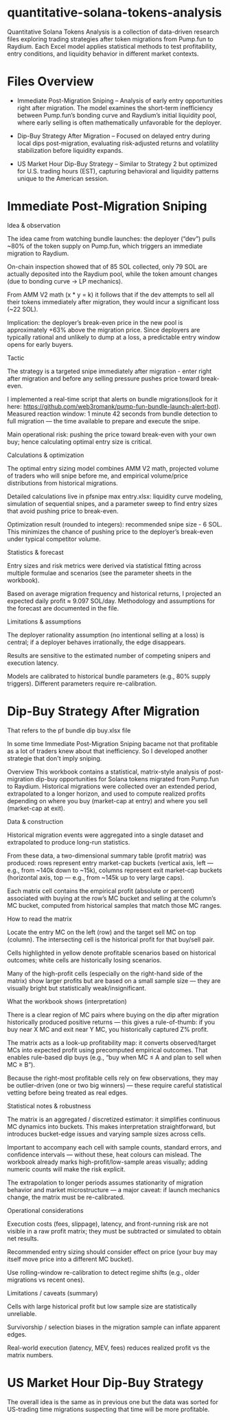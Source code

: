 # quantitative-solana-tokens-analysis
Quantitative Solana Tokens Analysis is a collection of data-driven research files exploring trading strategies after token migrations from Pump.fun to Raydium. Each Excel model applies statistical methods to test profitability, entry conditions, and liquidity behavior in different market contexts.

# Files Overview

- Immediate Post-Migration Sniping – Analysis of early entry opportunities right after migration. The model examines the short-term inefficiency between Pump.fun’s bonding curve and Raydium’s initial liquidity pool, where early selling is often mathematically unfavorable for the deployer.

- Dip-Buy Strategy After Migration – Focused on delayed entry during local dips post-migration, evaluating risk-adjusted returns and volatility stabilization before liquidity expands.

- US Market Hour Dip-Buy Strategy – Similar to Strategy 2 but optimized for U.S. trading hours (EST), capturing behavioral and liquidity patterns unique to the American session.

# Immediate Post-Migration Sniping

Idea & observation

The idea came from watching bundle launches: the deployer (“dev”) pulls ~80% of the token supply on Pump.fun, which triggers an immediate migration to Raydium.

On-chain inspection showed that of 85 SOL collected, only 79 SOL are actually deposited into the Raydium pool, while the token amount changes (due to bonding curve → LP mechanics).

From AMM V2 math (x * y = k) it follows that if the dev attempts to sell all their tokens immediately after migration, they would incur a significant loss (~22 SOL).

Implication: the deployer’s break-even price in the new pool is approximately +63% above the migration price. Since deployers are typically rational and unlikely to dump at a loss, a predictable entry window opens for early buyers.

Tactic

The strategy is a targeted snipe immediately after migration - enter right after migration and before any selling pressure pushes price toward break-even.

I implemented a real-time script that alerts on bundle migrations(look for it here: https://github.com/web3romank/pump-fun-bundle-launch-alert-bot). Measured reaction window: 1 minute 42 seconds from bundle detection to full migration — the time available to prepare and execute the snipe.

Main operational risk: pushing the price toward break-even with your own buy; hence calculating optimal entry size is critical.

Calculations & optimization

The optimal entry sizing model combines AMM V2 math, projected volume of traders who will snipe before me, and empirical volume/price distributions from historical migrations.

Detailed calculations live in pfsnipe max entry.xlsx: liquidity curve modeling, simulation of sequential snipes, and a parameter sweep to find entry sizes that avoid pushing price to break-even.

Optimization result (rounded to integers): recommended snipe size - 6 SOL. This minimizes the chance of pushing price to the deployer’s break-even under typical competitor volume.

Statistics & forecast

Entry sizes and risk metrics were derived via statistical fitting across multiple formulae and scenarios (see the parameter sheets in the workbook).

Based on average migration frequency and historical returns, I projected an expected daily profit ≈ 9.097 SOL/day. Methodology and assumptions for the forecast are documented in the file.

Limitations & assumptions

The deployer rationality assumption (no intentional selling at a loss) is central; if a deployer behaves irrationally, the edge disappears.

Results are sensitive to the estimated number of competing snipers and execution latency.

Models are calibrated to historical bundle parameters (e.g., 80% supply triggers). Different parameters require re-calibration.

# Dip-Buy Strategy After Migration
That refers to the pf bundle dip buy.xlsx file

In some time Immediate Post-Migration Sniping bacame not that profitable as a lot of traders knew about that inefficiency. So I developed another strategie that don't imply sniping. 

Overview
This workbook contains a statistical, matrix-style analysis of post-migration dip-buy opportunities for Solana tokens migrated from Pump.fun to Raydium. Historical migrations were collected over an extended period, extrapolated to a longer horizon, and used to compute realized profits depending on where you buy (market-cap at entry) and where you sell (market-cap at exit).

Data & construction

Historical migration events were aggregated into a single dataset and extrapolated to produce long-run statistics.

From these data, a two-dimensional summary table (profit matrix) was produced: rows represent entry market-cap buckets (vertical axis, left — e.g., from ~140k down to ~15k), columns represent exit market-cap buckets (horizontal axis, top — e.g., from ~145k up to very large caps).

Each matrix cell contains the empirical profit (absolute or percent) associated with buying at the row’s MC bucket and selling at the column’s MC bucket, computed from historical samples that match those MC ranges.

How to read the matrix

Locate the entry MC on the left (row) and the target sell MC on top (column). The intersecting cell is the historical profit for that buy/sell pair.

Cells highlighted in yellow denote profitable scenarios based on historical outcomes; white cells are historically losing scenarios.

Many of the high-profit cells (especially on the right-hand side of the matrix) show larger profits but are based on a small sample size — they are visually bright but statistically weak/insignificant.

What the workbook shows (interpretation)

There is a clear region of MC pairs where buying on the dip after migration historically produced positive returns — this gives a rule-of-thumb: if you buy near X MC and exit near Y MC, you historically captured Z% profit.

The matrix acts as a look-up profitability map: it converts observed/target MCs into expected profit using precomputed empirical outcomes. That enables rule-based dip buys (e.g., “buy when MC ≤ A and plan to sell when MC ≥ B”).

Because the right-most profitable cells rely on few observations, they may be outlier-driven (one or two big winners) — these require careful statistical vetting before being treated as real edges.

Statistical notes & robustness

The matrix is an aggregated / discretized estimator: it simplifies continuous MC dynamics into buckets. This makes interpretation straightforward, but introduces bucket-edge issues and varying sample sizes across cells.

Important to accompany each cell with sample counts, standard errors, and confidence intervals — without these, heat colours can mislead. The workbook already marks high-profit/low-sample areas visually; adding numeric counts will make the risk explicit.

The extrapolation to longer periods assumes stationarity of migration behavior and market microstructure — a major caveat: if launch mechanics change, the matrix must be re-calibrated.

Operational considerations

Execution costs (fees, slippage), latency, and front-running risk are not visible in a raw profit matrix; they must be subtracted or simulated to obtain net results.

Recommended entry sizing should consider effect on price (your buy may itself move price into a different MC bucket).

Use rolling-window re-calibration to detect regime shifts (e.g., older migrations vs recent ones).

Limitations / caveats (summary)

Cells with large historical profit but low sample size are statistically unreliable.

Survivorship / selection biases in the migration sample can inflate apparent edges.

Real-world execution (latency, MEV, fees) reduces realized profit vs the matrix numbers.

# US Market Hour Dip-Buy Strategy

The overall idea is the same as in previous one but the data was sorted for US-trading time migrations suspecting that time will be more profitable.
